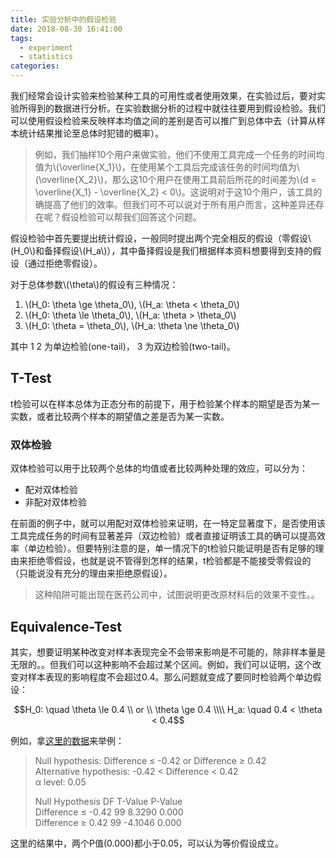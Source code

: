 ```yaml
---
title: 实验分析中的假设检验
date: 2018-08-30 16:41:00
tags:
  - experiment
  - statistics
categories:
---
```


<script type="text/javascript" async
  src="https://cdnjs.cloudflare.com/ajax/libs/mathjax/2.7.1/MathJax.js?config=TeX-AMS-MML_HTMLorMML">
</script>

我们经常会设计实验来检验某种工具的可用性或者使用效果，在实验过后，要对实验所得到的数据进行分析。在实验数据分析的过程中就往往要用到假设检验。我们可以使用假设检验来反映样本均值之间的差别是否可以推广到总体中去（计算从样本统计结果推论至总体时犯错的概率）。

<!--More-->

> 例如，我们抽样10个用户来做实验，他们不使用工具完成一个任务的时间均值为\\(\overline{X_1}\\)，在使用某个工具后完成该任务的时间均值为\\(\overline{X_2}\\)，那么这10个用户在使用工具前后所花的时间差为\\(d = \overline{X_1} - \overline{X_2} < 0\\)。这说明对于这10个用户，该工具的确提高了他们的效率。但我们可不可以说对于所有用户而言，这种差异还存在呢？假设检验可以帮我们回答这个问题。

假设检验中首先要提出统计假设，一般同时提出两个完全相反的假设（零假设\\(H_0\\)和备择假设\\(H_a\\)），其中备择假设是我们根据样本资料想要得到支持的假设（通过拒绝零假设）。

对于总体参数\\(\theta\\)的假设有三种情况：

1. \\(H_0: \theta \ge \theta_0\\), \\(H_a: \theta < \theta_0\\)
2. \\(H_0: \theta \le \theta_0\\), \\(H_a: \theta > \theta_0\\)
3. \\(H_0: \theta = \theta_0\\), \\(H_a: \theta \ne \theta_0\\)

其中 1 2 为单边检验(one-tail)， 3 为双边检验(two-tail)。

## T-Test
t检验可以在样本总体为正态分布的前提下，用于检验某个样本的期望是否为某一实数，或者比较两个样本的期望值之差是否为某一实数。

### 双体检验
双体检验可以用于比较两个总体的均值或者比较两种处理的效应，可以分为：

* 配对双体检验
* 非配对双体检验

在前面的例子中，就可以用配对双体检验来证明，在一特定显著度下，是否使用该工具完成任务的时间有显著差异（双边检验）或者直接证明该工具的确可以提高效率（单边检验）。但要特别注意的是，单一情况下的t检验只能证明是否有足够的理由来拒绝零假设，也就是说不管得到怎样的结果，t检验都是不能接受零假设的（只能说没有充分的理由来拒绝原假设）。

> 这种陷阱可能出现在医药公司中，试图说明更改原材料后的效果不变性。。

## Equivalence-Test
其实，想要证明某种改变对样本表现完全不会带来影响是不可能的，除非样本量是无限的。。但我们可以这种影响不会超过某个区间。例如，我们可以证明，这个改变对样本表现的影响程度不会超过0.4。那么问题就变成了要同时检验两个单边假设：

 $$H_0: \quad \theta \le 0.4 \\ or \\ \theta \ge 0.4 \\\\  H_a: \quad 0.4 < \theta < 0.4$$
 
 
例如，拿[这里的数据](http://blog.minitab.com/blog/statistics-and-quality-data-analysis/equivalence-testing-for-quality-analysis-part-ii-what-difference-does-the-difference-make)来举例：

> Null hypothesis:         Difference ≤ -0.42 or Difference ≥ 0.42  
> Alternative hypothesis:  -0.42 < Difference < 0.42  
> α level:                 0.05  
>
> Null Hypothesis     DF  T-Value  P-Value  
> Difference ≤ -0.42  99   8.3290    0.000  
> Difference ≥ 0.42   99  -4.1046    0.000  
 
这里的结果中，两个P值(0.000)都小于0.05，可以认为等价假设成立。 
